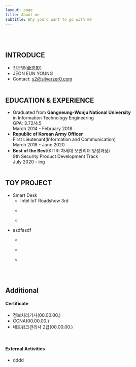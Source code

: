 ```yaml
---
layout: page
title: About me
subtitle: Why you'd want to go with me
---
```

<br><br>

## INTRODUCE
- 전은영(全恩影)
- JEON EUN YOUNG
- Contact: s2@silverzer0.com
<br><br>

## EDUCATION & EXPERIENCE
- Graduated from <b>Gangneung-Wonju National University</b><br>
  in Information Technology Engineering<br>
  GPA: 3.72/4.5<br>
  March 2014 - February 2018
- <b>Republic of Korean Army Officer</b><br>
  First Lieutenant(Information and Communication)<br>
  March 2018 - June 2020 
- <b>Best of the Best</b>(KITRI 차세대 보안리더 양성과정)<br>
  9th Security Product Development Track<br>
  July 2020 - ing
<br><br>
  
## TOY PROJECT
- Smart Desk
  + Intel IoT Roadshow 3rd
  + ~~~~
  + ~~~~
- asdfasdf
  + ~~~
  + ~~~
  + ~~~~~
<br><br>

## Additional 
#### Certificate
- 정보처리기사(00.00.00.)
- CCNA(00.00.00.)
- 네트워크관리사 2급(00.00.00.)
<br>

#### External Activities
- dddd
<br>

### 

